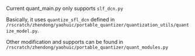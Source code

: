 Current quant_main.py only supports `slf_dcn.py`

Basically, it uses `quantize_sfl_dcn` defined in `/rscratch/zhendong/yaohuic/portable_quantizer/quantization_utils/quantize_model.py`. 

Other modification and supports can be found in `/rscratch/zhendong/yaohuic/portable_quantizer/quant_modules.py`

